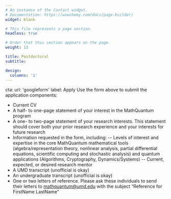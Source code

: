 ```yaml
---
# An instance of the Contact widget.
# Documentation: https://wowchemy.com/docs/page-builder/
widget: blank

# This file represents a page section.
headless: true

# Order that this section appears on the page.
weight: 13

title: Postdoctoral
subtitle:

design:
  columns: '1'
---
```

cta:
  url: 'googleform'
  label: Apply
Use the form above to submit the application components:
- Current CV
- A half- to one-page statement of your interest in the MathQuantum program
- A one- to two-page statement of your research interests. This statement should cover both your prior research experience and your interests for future research
- Information requested in the form, including:
-- Levels of interest and expertise in the core MathQuantum mathematical tools (algebra/representation theory, nonlinear analysis, partial differential equations, scientific computing and stochastic analysis) and quantum applications (Algorithms, Cryptography, Dynamics/Systems)
-- Current, expected, or desired research mentor
- A UMD transcript (unofficial is okay)
- An undergraduate transcript (unofficial is okay)
- One or two letters of reference. Please ask these individuals to send their letters to mathquantum@umd.edu with the subject “Reference for FirstName LastName”